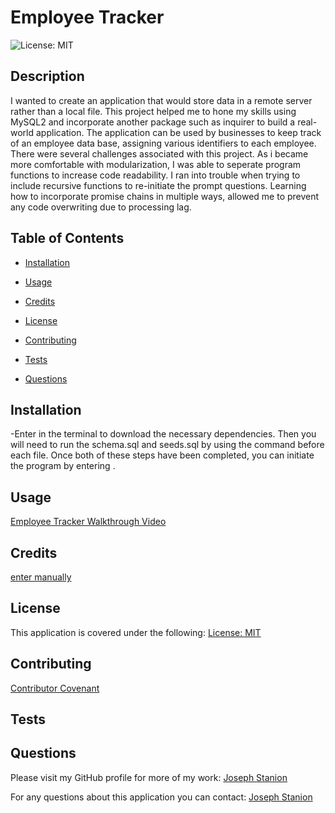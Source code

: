 # Employee Tracker

![License: MIT](https://img.shields.io/badge/license-MIT-brightgreen)

## Description

I wanted to create an application that would store data in a remote server rather than a local file. This project helped me to hone my skills using MySQL2 and incorporate another package such as inquirer to build a real-world application.  The application can be used by businesses to keep track of an employee data base, assigning various identifiers to each employee. There were several challenges associated with this project. As i became more comfortable with modularization, I was able to seperate program functions to increase code readability. I ran into trouble when trying to include recursive functions to re-initiate the prompt questions. Learning how to incorporate promise chains in multiple ways, allowed me to prevent any code overwriting due to processing lag.

## Table of Contents

- [Installation](#installation)

- [Usage](#usage)

- [Credits](#credits)

- [License](#license)

- [Contributing](#contributing)

- [Tests](#tests)

- [Questions](#questions)

## Installation

-Enter <npm install> in the terminal to download the necessary dependencies. Then you will need to run the schema.sql and seeds.sql by using the <source> command before each file. Once both of these steps have been completed, you can initiate the program by entering <npm start>.

## Usage

[Employee Tracker Walkthrough Video](test)

## Credits

[enter manually](test)

## License

This application is covered under the following: [License: MIT](https://mit-license.org/)

## Contributing

[Contributor Covenant](https://www.contributor-covenant.org/version/2/1/code_of_conduct/code_of_conduct.txt)

## Tests



## Questions

Please visit my GitHub profile for more of my work:
[Joseph Stanion](https://github.com/Jstanion)

For any questions about this application you can contact:
[Joseph Stanion](mailto:Joseph.stanion@gmail.com)
